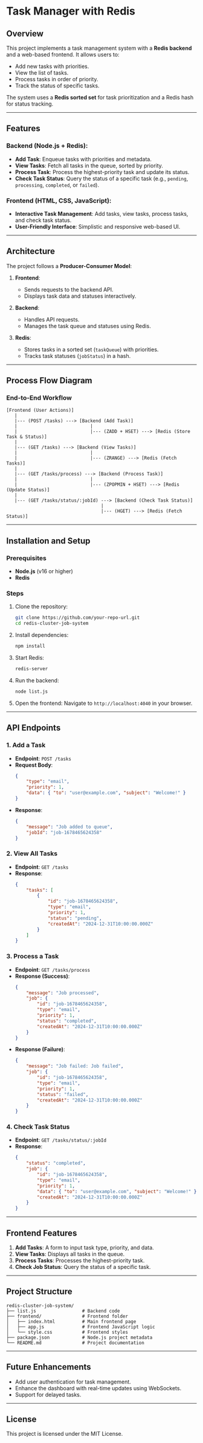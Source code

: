 # Task Manager with Redis

## Overview
This project implements a task management system with a **Redis backend** and a web-based frontend. It allows users to:

- Add new tasks with priorities.
- View the list of tasks.
- Process tasks in order of priority.
- Track the status of specific tasks.

The system uses a **Redis sorted set** for task prioritization and a Redis hash for status tracking.

---

## Features

### Backend (Node.js + Redis):
- **Add Task**: Enqueue tasks with priorities and metadata.
- **View Tasks**: Fetch all tasks in the queue, sorted by priority.
- **Process Task**: Process the highest-priority task and update its status.
- **Check Task Status**: Query the status of a specific task (e.g., `pending`, `processing`, `completed`, or `failed`).

### Frontend (HTML, CSS, JavaScript):
- **Interactive Task Management**: Add tasks, view tasks, process tasks, and check task status.
- **User-Friendly Interface**: Simplistic and responsive web-based UI.

---

## Architecture
The project follows a **Producer-Consumer Model**:

1. **Frontend**:
   - Sends requests to the backend API.
   - Displays task data and statuses interactively.

2. **Backend**:
   - Handles API requests.
   - Manages the task queue and statuses using Redis.

3. **Redis**:
   - Stores tasks in a sorted set (`taskQueue`) with priorities.
   - Tracks task statuses (`jobStatus`) in a hash.

---

## Process Flow Diagram

### End-to-End Workflow
```plaintext
[Frontend (User Actions)]
   |
   |--- (POST /tasks) ---> [Backend (Add Task)]
   |                           |
   |                           |--- (ZADD + HSET) ---> [Redis (Store Task & Status)]
   |
   |--- (GET /tasks) ---> [Backend (View Tasks)]
   |                           |
   |                           |--- (ZRANGE) ---> [Redis (Fetch Tasks)]
   |
   |--- (GET /tasks/process) ---> [Backend (Process Task)]
   |                           |
   |                           |--- (ZPOPMIN + HSET) ---> [Redis (Update Status)]
   |
   |--- (GET /tasks/status/:jobId) ---> [Backend (Check Task Status)]
                                   |
                                   |--- (HGET) ---> [Redis (Fetch Status)]
```

---

## Installation and Setup

### Prerequisites
- **Node.js** (v16 or higher)
- **Redis**

### Steps
1. Clone the repository:
   ```bash
   git clone https://github.com/your-repo-url.git
   cd redis-cluster-job-system
   ```

2. Install dependencies:
   ```bash
   npm install
   ```

3. Start Redis:
   ```bash
   redis-server
   ```

4. Run the backend:
   ```bash
   node list.js
   ```

5. Open the frontend:
   Navigate to `http://localhost:4040` in your browser.

---

## API Endpoints

### 1. Add a Task
- **Endpoint**: `POST /tasks`
- **Request Body**:
  ```json
  {
      "type": "email",
      "priority": 1,
      "data": { "to": "user@example.com", "subject": "Welcome!" }
  }
  ```
- **Response**:
  ```json
  {
      "message": "Job added to queue",
      "jobId": "job-1678465624358"
  }
  ```

### 2. View All Tasks
- **Endpoint**: `GET /tasks`
- **Response**:
  ```json
  {
      "tasks": [
          {
              "id": "job-1678465624358",
              "type": "email",
              "priority": 1,
              "status": "pending",
              "createdAt": "2024-12-31T10:00:00.000Z"
          }
      ]
  }
  ```

### 3. Process a Task
- **Endpoint**: `GET /tasks/process`
- **Response (Success)**:
  ```json
  {
      "message": "Job processed",
      "job": {
          "id": "job-1678465624358",
          "type": "email",
          "priority": 1,
          "status": "completed",
          "createdAt": "2024-12-31T10:00:00.000Z"
      }
  }
  ```
- **Response (Failure)**:
  ```json
  {
      "message": "Job failed: Job failed",
      "job": {
          "id": "job-1678465624358",
          "type": "email",
          "priority": 1,
          "status": "failed",
          "createdAt": "2024-12-31T10:00:00.000Z"
      }
  }
  ```

### 4. Check Task Status
- **Endpoint**: `GET /tasks/status/:jobId`
- **Response**:
  ```json
  {
      "status": "completed",
      "job": {
          "id": "job-1678465624358",
          "type": "email",
          "priority": 1,
          "data": { "to": "user@example.com", "subject": "Welcome!" },
          "createdAt": "2024-12-31T10:00:00.000Z"
      }
  }
  ```

---

## Frontend Features
1. **Add Tasks**: A form to input task type, priority, and data.
2. **View Tasks**: Displays all tasks in the queue.
3. **Process Tasks**: Processes the highest-priority task.
4. **Check Job Status**: Query the status of a specific task.

---

## Project Structure
```plaintext
redis-cluster-job-system/
├── list.js                 # Backend code
├── frontend/               # Frontend folder
│   ├── index.html          # Main frontend page
│   ├── app.js              # Frontend JavaScript logic
│   └── style.css           # Frontend styles
├── package.json            # Node.js project metadata
└── README.md               # Project documentation
```

---

## Future Enhancements
- Add user authentication for task management.
- Enhance the dashboard with real-time updates using WebSockets.
- Support for delayed tasks.

---

## License
This project is licensed under the MIT License.
